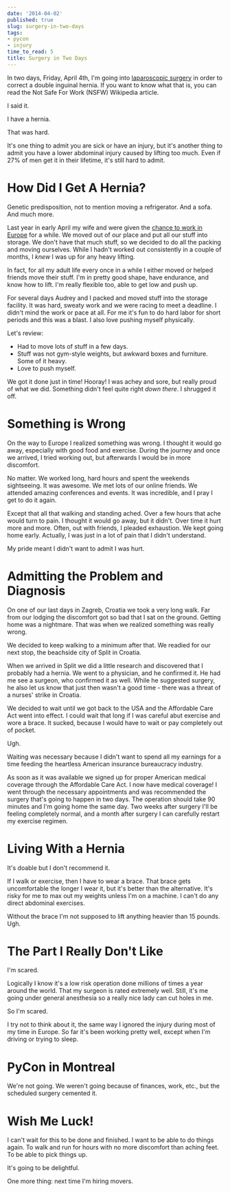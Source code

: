 ```yaml
---
date: '2014-04-02'
published: true
slug: surgery-in-two-days
tags:
- pycon
- injury
time_to_read: 5
title: Surgery in Two Days
---
```


In two days, Friday, April 4th, I'm going into [laparoscopic
surgery](https://en.wikipedia.org/wiki/Laparoscopic_surgery) in order to
correct a double inguinal hernia. If you want to know what that is, you
can read the Not Safe For Work (NSFW) Wikipedia article.

I said it.

I have a hernia.

That was hard.

It's one thing to admit you are sick or have an injury, but it's
another thing to admit you have a lower abdominal injury caused by
lifting too much. Even if 27% of men get it in their lifetime, it's
still hard to admit.

How Did I Get A Hernia?
=======================

Genetic predisposition, not to mention moving a refrigerator. And a
sofa. And much more.

Last year in early April my wife and were given the [chance to work in
Europe](/posts/off-to-europe) for a while. We moved
out of our place and put all our stuff into storage. We don't have that
much stuff, so we decided to do all the packing and moving ourselves.
While I hadn't worked out consistently in a couple of months, I *knew*
I was up for any heavy lifting.

In fact, for all my adult life every once in a while I either moved or
helped friends move their stuff. I'm in pretty good shape, have
endurance, and know how to lift. I'm really flexible too, able to get
low and push up.

For several days Audrey and I packed and moved stuff into the storage
facility. It was hard, sweaty work and we were racing to meet a
deadline. I didn't mind the work or pace at all. For me it's fun to do
hard labor for short periods and this was a blast. I also love pushing
myself physically.

Let's review:

-   Had to move lots of stuff in a few days.
-   Stuff was not gym-style weights, but awkward boxes and furniture.
    Some of it heavy.
-   Love to push myself.

We got it done just in time! Hooray! I was achey and sore, but really
proud of what we did. Something didn't feel quite right *down there*. I
shrugged it off.

Something is Wrong
==================

On the way to Europe I realized something was wrong. I thought it would
go away, especially with good food and exercise. During the journey and
once we arrived, I tried working out, but afterwards I would be in more
discomfort.

No matter. We worked long, hard hours and spent the weekends
sightseeing. It was awesome. We met lots of our online friends. We
attended amazing conferences and events. It was incredible, and I pray I
get to do it again.

Except that all that walking and standing ached. Over a few hours that
ache would turn to pain. I thought it would go away, but it didn't.
Over time it hurt more and more. Often, out with friends, I pleaded
exhaustion. We kept going home early. Actually, I was just in a lot of
pain that I didn't understand.

My pride meant I didn't want to admit I was hurt.

Admitting the Problem and Diagnosis
===================================

On one of our last days in Zagreb, Croatia we took a very long walk. Far
from our lodging the discomfort got so bad that I sat on the ground.
Getting home was a nightmare. That was when we realized something was
really wrong.

We decided to keep walking to a minimum after that. We readied for our
next stop, the beachside city of Split in Croatia.

When we arrived in Split we did a little research and discovered that I
probably had a hernia. We went to a physician, and he confirmed it. He
had me see a surgeon, who confirmed it as well. While he suggested
surgery, he also let us know that just then wasn't a good time - there
was a threat of a nurses' strike in Croatia.

We decided to wait until we got back to the USA and the Affordable Care
Act went into effect. I could wait that long if I was careful abut
exercise and wore a brace. It sucked, because I would have to wait or
pay completely out of pocket.

Ugh.

Waiting was necessary because I didn't want to spend all my earnings
for a time feeding the heartless American insurance bureaucracy
industry.

As soon as it was available we signed up for proper American medical
coverage through the Affordable Care Act. I now have medical coverage! I
went through the necessary appointments and was recommended the surgery
that's going to happen in two days. The operation should take 90
minutes and I'm going home the same day. Two weeks after surgery I'll
be feeling completely normal, and a month after surgery I can carefully
restart my exercise regimen.

Living With a Hernia
====================

It's doable but I don't recommend it.

If I walk or exercise, then I have to wear a brace. That brace gets
uncomfortable the longer I wear it, but it's better than the
alternative. It's risky for me to max out my weights unless I'm on a
machine. I can't do any direct abdominal exercises.

Without the brace I'm not supposed to lift anything heavier than 15
pounds. Ugh.

The Part I Really Don't Like
=============================

I'm scared.

Logically I know it's a low risk operation done millions of times a
year around the world. That my surgeon is rated extremely well. Still,
it's me going under general anesthesia so a really nice lady can cut
holes in me.

So I'm scared.

I try not to think about it, the same way I ignored the injury during
most of my time in Europe. So far it's been working pretty well, except
when I'm driving or trying to sleep.

PyCon in Montreal
=================

We're not going. We weren't going because of finances, work, etc., but
the scheduled surgery cemented it.

Wish Me Luck!
=============

I can't wait for this to be done and finished. I want to be able to do
things again. To walk and run for hours with no more discomfort than
aching feet. To be able to pick things up.

It's going to be delightful.

One more thing: next time I'm hiring movers.
